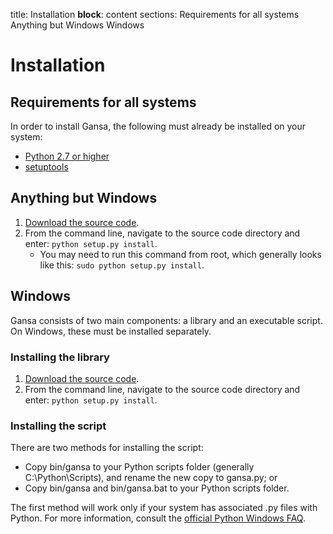 title: Installation
__block__: content
sections: Requirements for all systems
          Anything but Windows
          Windows

Installation
============

Requirements for all systems
----------------------------

In order to install Gansa, the following must already be installed on your system:

* [Python 2.7 or higher](https://www.python.org/)
* [setuptools](https://pypi.python.org/pypi/setuptools)

Anything but Windows
--------------------

1. [Download the source code](https://github.com/deckycoss/gansa).
2. From the command line, navigate to the source code directory and enter: `python setup.py install`.
    * You may need to run this command from root, which generally looks like this: `sudo python setup.py install`.

Windows
-------

Gansa consists of two main components: a library and an executable script. On Windows, these must be installed separately.

### Installing the library ###

1. [Download the source code](https://github.com/deckycoss/gansa).
2. From the command line, navigate to the source code directory and enter: `python setup.py install`.

### Installing the script ###

There are two methods for installing the script:

* Copy bin/gansa to your Python scripts folder (generally C:\Python\Scripts), and rename the new copy to gansa.py; or
* Copy bin/gansa and bin/gansa.bat to your Python scripts folder.

The first method will work only if your system has associated .py files with Python. For more information, consult the [official Python Windows FAQ](https://docs.python.org/2/faq/windows.html#how-do-i-make-python-scripts-executable).